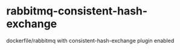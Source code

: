 rabbitmq-consistent-hash-exchange
=================================

dockerfile/rabbitmq with consistent-hash-exchange plugin enabled
